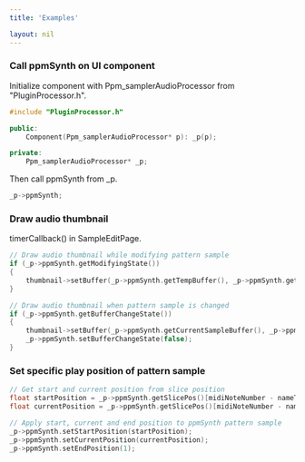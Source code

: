 ```yaml
---
title: 'Examples'

layout: nil
---
```


<style>
    pre {
        white-space: pre !important;
        overflow-x: scroll;
    }
</style>

### Call ppmSynth on UI component 
Initialize component with Ppm_samplerAudioProcessor from "PluginProcessor.h".
```C++
#include "PluginProcessor.h"

public:
    Component(Ppm_samplerAudioProcessor* p): _p(p);

private: 
    Ppm_samplerAudioProcessor* _p;
```
Then call ppmSynth from _p.
```C++
_p->ppmSynth; 
```

### Draw audio thumbnail 
timerCallback() in SampleEditPage.
```C++
// Draw audio thumbnail while modifying pattern sample
if (_p->ppmSynth.getModifyingState())
{
    thumbnail->setBuffer(_p->ppmSynth.getTempBuffer(), _p->ppmSynth.getHostSampleRate());
}

// Draw audio thumbnail when pattern sample is changed
if (_p->ppmSynth.getBufferChangeState())
{
    thumbnail->setBuffer(_p->ppmSynth.getCurrentSampleBuffer(), _p->ppmSynth.getHostSampleRate());
    _p->ppmSynth.setBufferChangeState(false);
}
```

### Set specific play position of pattern sample
```C++
// Get start and current position from slice position
float startPosition = _p->ppmSynth.getSlicePos()[midiNoteNumber - nameToNote("C5")]; 
float currentPosition = _p->ppmSynth.getSlicePos()[midiNoteNumber - nameToNote("C5")];

// Apply start, current and end position to ppmSynth pattern sample
_p->ppmSynth.setStartPosition(startPosition);
_p->ppmSynth.setCurrentPosition(currentPosition);
_p->ppmSynth.setEndPosition(1); 
```